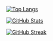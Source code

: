 [![Top Langs](https://github-readme-stats.vercel.app/api/top-langs/?username=psiblvdegod&layout=compact&theme=dark)](https://github.com/psiblvdegod)

[![GitHub Stats](https://github-readme-stats.vercel.app/api?username=psiblvdegod&show_icons=true&theme=radical)](https://github.com/psiblvdegod)

[![GitHub Streak](https://streak-stats.demolab.com?user=psiblvdegod&theme=dark)](https://git.io/streak-stats)
